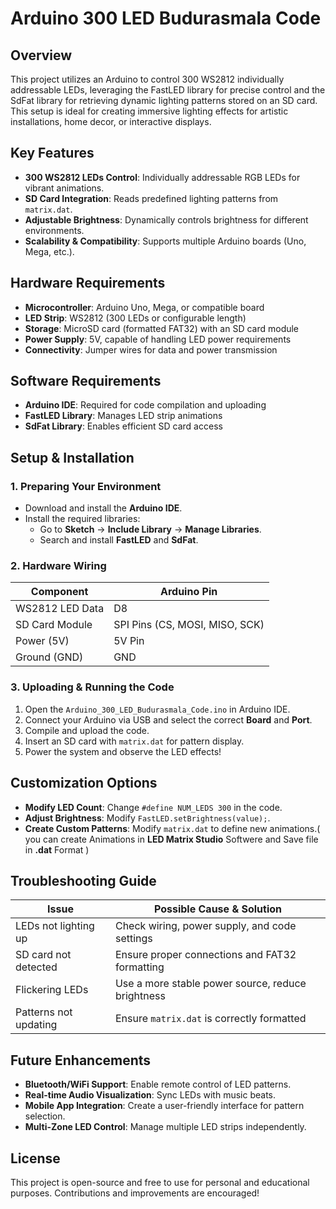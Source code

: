 # Arduino 300 LED Budurasmala Code

## Overview
This project utilizes an Arduino to control 300 WS2812 individually addressable LEDs, leveraging the FastLED library for precise control and the SdFat library for retrieving dynamic lighting patterns stored on an SD card. This setup is ideal for creating immersive lighting effects for artistic installations, home decor, or interactive displays.

## Key Features
- **300 WS2812 LEDs Control**: Individually addressable RGB LEDs for vibrant animations.
- **SD Card Integration**: Reads predefined lighting patterns from `matrix.dat`.
- **Adjustable Brightness**: Dynamically controls brightness for different environments.
- **Scalability & Compatibility**: Supports multiple Arduino boards (Uno, Mega, etc.).
  
## Hardware Requirements
- **Microcontroller**: Arduino Uno, Mega, or compatible board
- **LED Strip**: WS2812 (300 LEDs or configurable length)
- **Storage**: MicroSD card (formatted FAT32) with an SD card module
- **Power Supply**: 5V, capable of handling LED power requirements
- **Connectivity**: Jumper wires for data and power transmission

## Software Requirements
- **Arduino IDE**: Required for code compilation and uploading
- **FastLED Library**: Manages LED strip animations
- **SdFat Library**: Enables efficient SD card access

## Setup & Installation
### 1. Preparing Your Environment
- Download and install the **Arduino IDE**.
- Install the required libraries:
  - Go to **Sketch** → **Include Library** → **Manage Libraries**.
  - Search and install **FastLED** and **SdFat**.

### 2. Hardware Wiring
| Component         | Arduino Pin |
|------------------|------------|
| WS2812 LED Data  | D8         |
| SD Card Module   | SPI Pins (CS, MOSI, MISO, SCK) |
| Power (5V)       | 5V Pin     |
| Ground (GND)     | GND        |

### 3. Uploading & Running the Code
1. Open the `Arduino_300_LED_Budurasmala_Code.ino` in Arduino IDE.
2. Connect your Arduino via USB and select the correct **Board** and **Port**.
3. Compile and upload the code.
4. Insert an SD card with `matrix.dat` for pattern display.
5. Power the system and observe the LED effects!

## Customization Options
- **Modify LED Count**: Change `#define NUM_LEDS 300` in the code.
- **Adjust Brightness**: Modify `FastLED.setBrightness(value);`.
- **Create Custom Patterns**: Modify `matrix.dat` to define new animations.( you can create Animations in **LED Matrix Studio** Softwere and Save file in **.dat** Format )


## Troubleshooting Guide
| Issue                        | Possible Cause & Solution |
|------------------------------|---------------------------|
| LEDs not lighting up         | Check wiring, power supply, and code settings |
| SD card not detected         | Ensure proper connections and FAT32 formatting |
| Flickering LEDs              | Use a more stable power source, reduce brightness |
| Patterns not updating        | Ensure `matrix.dat` is correctly formatted |

## Future Enhancements
- **Bluetooth/WiFi Support**: Enable remote control of LED patterns.
- **Real-time Audio Visualization**: Sync LEDs with music beats.
- **Mobile App Integration**: Create a user-friendly interface for pattern selection.
- **Multi-Zone LED Control**: Manage multiple LED strips independently.

## License
This project is open-source and free to use for personal and educational purposes. Contributions and improvements are encouraged!

